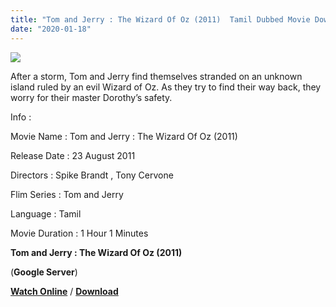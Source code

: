 ```yaml
---
title: "Tom and Jerry : The Wizard Of Oz (2011)  Tamil Dubbed Movie Download"
date: "2020-01-18"
---
```


[![](https://1.bp.blogspot.com/-GyXFehxoKFA/XiLxiDBptOI/AAAAAAAAAQ0/pMiV_BsZC1c90w21bSwetREUboyEGa6kACLcBGAsYHQ/s320/maxresdefault{f216006c657ec1a5ed06024de5f69d9b163acc7023fc8ad1765907c25dd17e7b}2B{f216006c657ec1a5ed06024de5f69d9b163acc7023fc8ad1765907c25dd17e7b}25283{f216006c657ec1a5ed06024de5f69d9b163acc7023fc8ad1765907c25dd17e7b}2529.jpg)](https://1.bp.blogspot.com/-GyXFehxoKFA/XiLxiDBptOI/AAAAAAAAAQ0/pMiV_BsZC1c90w21bSwetREUboyEGa6kACLcBGAsYHQ/s1600/maxresdefault{f216006c657ec1a5ed06024de5f69d9b163acc7023fc8ad1765907c25dd17e7b}2B{f216006c657ec1a5ed06024de5f69d9b163acc7023fc8ad1765907c25dd17e7b}25283{f216006c657ec1a5ed06024de5f69d9b163acc7023fc8ad1765907c25dd17e7b}2529.jpg)

After a storm, Tom and Jerry find themselves stranded on an unknown island ruled by an evil Wizard of Oz. As they try to find their way back, they worry for their master Dorothy’s safety.

  

  

Info :

  

Movie Name : Tom and Jerry : The Wizard Of Oz (2011)

Release Date : 23 August 2011

Directors : Spike Brandt , Tony Cervone

Flim Series : Tom and Jerry

Language : Tamil

Movie Duration : 1 Hour 1 Minutes

  

  

**Tom and Jerry : The Wizard Of Oz (2011)**

 (**Google Server**)

  

 **[Watch Online](https://gplinks.in/eoClhG)** / **[Download](https://gplinks.in/eoClhG)**
